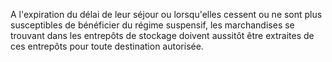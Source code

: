 A l'expiration du délai de leur séjour ou lorsqu'elles
cessent ou ne sont plus susceptibles de bénéficier du régime suspensif,
les marchandises se trouvant dans les entrepôts de stockage doivent
aussitôt être extraites de ces entrepôts pour toute destination
autorisée.